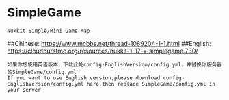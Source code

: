 # SimpleGame
    Nukkit Simple/Mini Game Map
    
##Chinese: https://www.mcbbs.net/thread-1089204-1-1.html
##English: https://cloudburstmc.org/resources/nukkit-1-17-x-simplegame.730/

    如果你想使用英语版本，下载此处config-EnglishVersion/config.yml，并替换你服务器的SimpleGame/config.yml
    If you want to use English version,please download config-EnglishVersion/config.yml here,then replace SimpleGame/config.yml in your server
